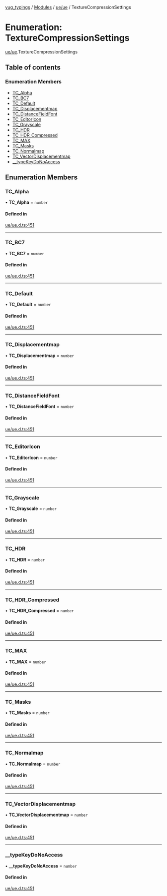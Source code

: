 [yug_typings](../README.md) / [Modules](../modules.md) / [ue/ue](../modules/ue_ue.md) / TextureCompressionSettings

# Enumeration: TextureCompressionSettings

[ue/ue](../modules/ue_ue.md).TextureCompressionSettings

## Table of contents

### Enumeration Members

- [TC\_Alpha](ue_ue.TextureCompressionSettings.md#tc_alpha)
- [TC\_BC7](ue_ue.TextureCompressionSettings.md#tc_bc7)
- [TC\_Default](ue_ue.TextureCompressionSettings.md#tc_default)
- [TC\_Displacementmap](ue_ue.TextureCompressionSettings.md#tc_displacementmap)
- [TC\_DistanceFieldFont](ue_ue.TextureCompressionSettings.md#tc_distancefieldfont)
- [TC\_EditorIcon](ue_ue.TextureCompressionSettings.md#tc_editoricon)
- [TC\_Grayscale](ue_ue.TextureCompressionSettings.md#tc_grayscale)
- [TC\_HDR](ue_ue.TextureCompressionSettings.md#tc_hdr)
- [TC\_HDR\_Compressed](ue_ue.TextureCompressionSettings.md#tc_hdr_compressed)
- [TC\_MAX](ue_ue.TextureCompressionSettings.md#tc_max)
- [TC\_Masks](ue_ue.TextureCompressionSettings.md#tc_masks)
- [TC\_Normalmap](ue_ue.TextureCompressionSettings.md#tc_normalmap)
- [TC\_VectorDisplacementmap](ue_ue.TextureCompressionSettings.md#tc_vectordisplacementmap)
- [\_\_typeKeyDoNoAccess](ue_ue.TextureCompressionSettings.md#__typekeydonoaccess)

## Enumeration Members

### TC\_Alpha

• **TC\_Alpha** = `number`

#### Defined in

[ue/ue.d.ts:451](https://github.com/YugMetaverse/yug_typings/blob/b7d9b19/ue/ue.d.ts#L451)

___

### TC\_BC7

• **TC\_BC7** = `number`

#### Defined in

[ue/ue.d.ts:451](https://github.com/YugMetaverse/yug_typings/blob/b7d9b19/ue/ue.d.ts#L451)

___

### TC\_Default

• **TC\_Default** = `number`

#### Defined in

[ue/ue.d.ts:451](https://github.com/YugMetaverse/yug_typings/blob/b7d9b19/ue/ue.d.ts#L451)

___

### TC\_Displacementmap

• **TC\_Displacementmap** = `number`

#### Defined in

[ue/ue.d.ts:451](https://github.com/YugMetaverse/yug_typings/blob/b7d9b19/ue/ue.d.ts#L451)

___

### TC\_DistanceFieldFont

• **TC\_DistanceFieldFont** = `number`

#### Defined in

[ue/ue.d.ts:451](https://github.com/YugMetaverse/yug_typings/blob/b7d9b19/ue/ue.d.ts#L451)

___

### TC\_EditorIcon

• **TC\_EditorIcon** = `number`

#### Defined in

[ue/ue.d.ts:451](https://github.com/YugMetaverse/yug_typings/blob/b7d9b19/ue/ue.d.ts#L451)

___

### TC\_Grayscale

• **TC\_Grayscale** = `number`

#### Defined in

[ue/ue.d.ts:451](https://github.com/YugMetaverse/yug_typings/blob/b7d9b19/ue/ue.d.ts#L451)

___

### TC\_HDR

• **TC\_HDR** = `number`

#### Defined in

[ue/ue.d.ts:451](https://github.com/YugMetaverse/yug_typings/blob/b7d9b19/ue/ue.d.ts#L451)

___

### TC\_HDR\_Compressed

• **TC\_HDR\_Compressed** = `number`

#### Defined in

[ue/ue.d.ts:451](https://github.com/YugMetaverse/yug_typings/blob/b7d9b19/ue/ue.d.ts#L451)

___

### TC\_MAX

• **TC\_MAX** = `number`

#### Defined in

[ue/ue.d.ts:451](https://github.com/YugMetaverse/yug_typings/blob/b7d9b19/ue/ue.d.ts#L451)

___

### TC\_Masks

• **TC\_Masks** = `number`

#### Defined in

[ue/ue.d.ts:451](https://github.com/YugMetaverse/yug_typings/blob/b7d9b19/ue/ue.d.ts#L451)

___

### TC\_Normalmap

• **TC\_Normalmap** = `number`

#### Defined in

[ue/ue.d.ts:451](https://github.com/YugMetaverse/yug_typings/blob/b7d9b19/ue/ue.d.ts#L451)

___

### TC\_VectorDisplacementmap

• **TC\_VectorDisplacementmap** = `number`

#### Defined in

[ue/ue.d.ts:451](https://github.com/YugMetaverse/yug_typings/blob/b7d9b19/ue/ue.d.ts#L451)

___

### \_\_typeKeyDoNoAccess

• **\_\_typeKeyDoNoAccess** = `number`

#### Defined in

[ue/ue.d.ts:451](https://github.com/YugMetaverse/yug_typings/blob/b7d9b19/ue/ue.d.ts#L451)
